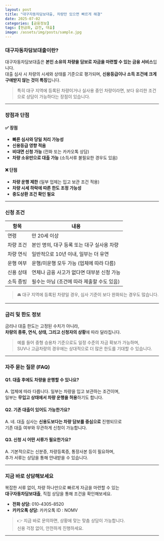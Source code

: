 ```yaml
---
layout: post
title: "대구자동차담보대출, 차량만 있으면 빠르게 해결"
date: 2025-07-02
categories: [금융정보]
tags: [현금화, 급전, 대출]
image: /assets/img/posts/sample.jpg
---
```


### 대구자동차담보대출이란?

대구자동차담보대출은 **본인 소유의 차량을 담보로 자금을 마련할 수 있는 금융 서비스**입니다.  
대출 심사 시 차량의 시세와 상태를 기준으로 평가되며, **신용등급이나 소득 조건에 크게 구애받지 않는 것이 특징**입니다.  

> 특히 대구 지역에 등록된 차량이거나 실사용 중인 차량이라면, 보다 유리한 조건으로 상담이 가능하다는 장점이 있습니다.

---

### 장점과 단점

#### ✅ 장점

- **빠른 심사와 당일 처리 가능성**  
- **신용등급 영향 적음**  
- **비대면 신청 가능** (전화 또는 카카오톡 상담)  
- **차량 소유만으로 대출 가능** (소득서류 불필요한 경우도 있음)

#### ❌ 단점

- **차량 운행 제한** (일부 업체는 입고 보관 조건 적용)  
- **차량 시세 하락에 따른 한도 조정 가능성**  
- **중도상환 조건 확인 필요**

---

### 신청 조건

| 항목 | 내용 |
|------|------|
| 연령 | 만 20세 이상 |
| 차량 조건 | 본인 명의, 대구 등록 또는 대구 실사용 차량 |
| 차량 연식 | 일반적으로 10년 이내, 일부는 더 유연 |
| 운행 여부 | 운행/미운행 모두 가능 (업체에 따라 다름) |
| 신용 상태 | 연체나 금융 사고가 없다면 대부분 신청 가능 |
| 소득 증빙 | 필수는 아님 (조건에 따라 제출할 수도 있음)

> 🚘 대구 지역에 등록된 차량일 경우, 심사 기준이 보다 완화되는 경우도 많습니다.

---

### 금리 및 한도 정보

금리나 대출 한도는 고정된 수치가 아니라,  
**차량의 종류, 연식, 상태, 그리고 신청자의 상황**에 따라 달라집니다.

> 예를 들어 중형 승용차 기준으로도 일정 수준의 자금 확보가 가능하며,  
> SUV나 고급차량의 경우에는 상대적으로 더 많은 한도를 기대할 수 있습니다.

---

### 자주 묻는 질문 (FAQ)

#### Q1. 대출 후에도 차량을 운행할 수 있나요?

A. 업체에 따라 다릅니다. 일부는 차량을 입고 보관하는 조건이며,  
일부는 **무입고 상태에서 차량 운행을 허용**하기도 합니다.

#### Q2. 기존 대출이 있어도 가능한가요?

A. 네. 대출 심사는 **신용도보다는 차량 담보를 중심으로** 진행되므로  
기존 대출 여부와 무관하게 신청이 가능합니다.

#### Q3. 신청 시 어떤 서류가 필요한가요?

A. 기본적으로는 신분증, 차량등록증, 통장사본 등이 필요하며,  
추가 서류는 상담을 통해 안내받을 수 있습니다.

---

### 지금 바로 상담해보세요

복잡한 서류 없이, 차량 하나만으로 빠르게 자금을 마련할 수 있는  
**대구자동차담보대출**, 직접 상담을 통해 조건을 확인해보세요.

- **전화 상담:** 010-4305-8520  
- **카카오톡 상담:** 카카오톡 ID : NOMV

> 👉 지금 바로 문의하면, 상황에 맞는 맞춤 상담이 가능합니다.  
> 신용 걱정 없이, 안전하게 진행하세요.

---
